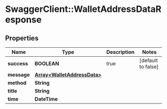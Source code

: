 # SwaggerClient::WalletAddressDataResponse

## Properties
Name | Type | Description | Notes
------------ | ------------- | ------------- | -------------
**success** | **BOOLEAN** | true | [default to false]
**message** | [**Array&lt;WalletAddressData&gt;**](WalletAddressData.md) |  | 
**method** | **String** |  | 
**title** | **String** |  | 
**time** | **DateTime** |  | 


